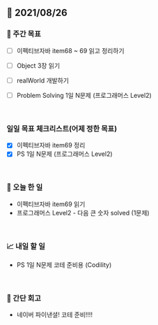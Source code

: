 ## 📅 2021/08/26


### 👏 주간 목표
- [ ] 이펙티브자바 item68 ~ 69 읽고 정리하기
- [ ] Object 3장 읽기
- [ ] realWorld 개발하기
- [ ] Problem Solving 1일 N문제 (프로그래머스 Level2)


<br/>

### 일일 목표 체크리스트(어제 정한 목표)

- [x] 이펙티브자바 item69 정리
- [x] PS 1일 N문제 (프로그래머스 Level2)

<br/>

### 💯 오늘 한 일

- 이펙티브자바 item69 읽기
- 프로그래머스 Level2 - 다음 큰 숫자 solved (1문제)
  
<br/>

### 📈 내일 할 일

- PS 1일 N문제 코테 준비용 (Codility)

<br/>

### 🤔 간단 회고

- 네이버 파이낸셜! 코테 준비!!!!

  
 


